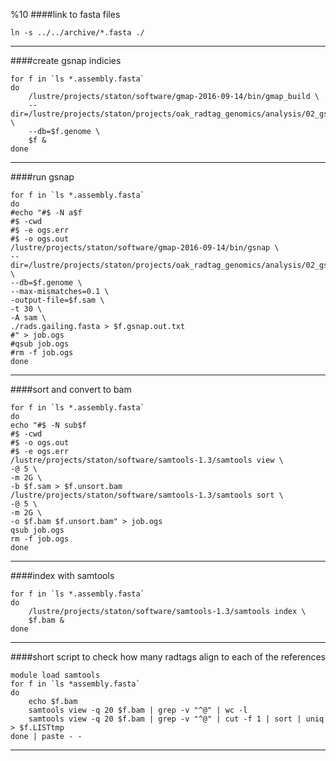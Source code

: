 %10
####link to fasta files
```
ln -s ../../archive/*.fasta ./
```
---
####create gsnap indicies
```
for f in `ls *.assembly.fasta`
do
	/lustre/projects/staton/software/gmap-2016-09-14/bin/gmap_build \
	--dir=/lustre/projects/staton/projects/oak_radtag_genomics/analysis/02_gsnap/ \
	--db=$f.genome \
	$f &
done
```
---
####run gsnap
```
for f in `ls *.assembly.fasta`
do
#echo "#$ -N a$f
#$ -cwd
#$ -e ogs.err
#$ -o ogs.out
/lustre/projects/staton/software/gmap-2016-09-14/bin/gsnap \
--dir=/lustre/projects/staton/projects/oak_radtag_genomics/analysis/02_gsnap/ \
--db=$f.genome \
--max-mismatches=0.1 \
-output-file=$f.sam \
-t 30 \
-A sam \
./rads.gailing.fasta > $f.gsnap.out.txt
#" > job.ogs
#qsub job.ogs
#rm -f job.ogs
done
```
---
####sort and convert to bam
```
for f in `ls *.assembly.fasta`
do
echo "#$ -N sub$f
#$ -cwd
#$ -o ogs.out
#$ -e ogs.err	
/lustre/projects/staton/software/samtools-1.3/samtools view \
-@ 5 \
-m 2G \
-b $f.sam > $f.unsort.bam
/lustre/projects/staton/software/samtools-1.3/samtools sort \
-@ 5 \
-m 2G \
-o $f.bam $f.unsort.bam" > job.ogs
qsub job.ogs
rm -f job.ogs
done
```
---
####index with samtools
```
for f in `ls *.assembly.fasta`
do
	/lustre/projects/staton/software/samtools-1.3/samtools index \
	$f.bam &
done
```
---
####short script to check how many radtags align to each of the references
```
module load samtools
for f in `ls *assembly.fasta`
do
	echo $f.bam
	samtools view -q 20 $f.bam | grep -v "^@" | wc -l
	samtools view -q 20 $f.bam | grep -v "^@" | cut -f 1 | sort | uniq > $f.LISTtmp
done | paste - -
```
---
